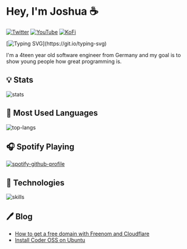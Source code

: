 # Hey, I'm Joshua ☕️

[![Twitter](https://img.shields.io/badge/Twitter-%231DA1F2.svg?&style=flat-square&logo=twitter&logoColor=white)](https://twitter.com/jqshuv) [![YouTube](https://img.shields.io/badge/YouTube-%23FF0000.svg?&style=flat-square&logo=youtube&logoColor=white)](https://youtube.com/channel/UC8dKSn0HpwceuAUCqIQxnzg) [![KoFi](https://img.shields.io/badge/Ko--Fi-%23000000.svg?&style=flat-square&logo=kofi&logoColor=white)](https://ko-fi.com/jqshuv)

[![Typing SVG](https://readme-typing-svg.herokuapp.com?font=Jetbrains+Mono&pause=1000&color=FFFFFF&width=500&height=40&lines=I+%3C3+education.;I+%3C3+open+source.;I+%3C3+music.+;I+%3C3+Go+and+JavaScript.)](https://git.io/typing-svg)

I'm a 4teen year old software engineer from Germany and my goal is to show young people how great programming is.

## 💡 Stats

![stats](https://github-readme-stats.vercel.app/api?username=jqshuv&show_icons=true&hide=stars&hide_border=true&bg_color=FF000000&text_color=ffffff&hide_title=true&count_private=true)

## 💾 Most Used Languages

![top-langs](https://github-readme-stats.vercel.app/api/top-langs?username=jqshuv&hide_border=true&bg_color=FF000000&text_color=ffffff&hide_title=true&count_private=true)

## 🎧 Spotify Playing

[![spotify-github-profile](https://spotify-github-profile.vercel.app/api/view?uid=3of7l89wyuvm3z6id46ompcad&cover_image=true&theme=natemoo-re&bar_color=ffffff&bar_color_cover=false)](https://spotify-github-profile.vercel.app/api/view?uid=3of7l89wyuvm3z6id46ompcad&redirect=true)

## 🔧 Technologies

![skills](https://skillicons.dev/icons?i=html,css,js,ts,git,github,jenkins,go,discord,nodejs,vue,react,mongodb,mysql,py,docker,kubernetes,md,bash,cloudflare,nginx,vscode,idea&theme=light)

## 🖊 Blog

<!-- BLOG-POST-LIST:START -->
- [How to get a free domain with Freenom and Cloudflare](https://jqshuv.blog/how-to-register-a-free-domain-with/)
- [Install Coder OSS on Ubuntu](https://jqshuv.blog/install-coder-oss-on-ubuntu/)
<!-- BLOG-POST-LIST:END -->
